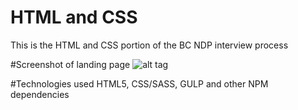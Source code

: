 # HTML and CSS
This is the HTML and CSS portion of the BC NDP interview process

#Screenshot of landing page
![alt tag](http://imgur.com/a/ZS6If)

#Technologies used
HTML5, CSS/SASS, GULP and other NPM dependencies